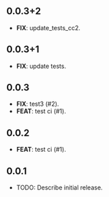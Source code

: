 ## 0.0.3+2

 - **FIX**: update_tests_cc2.

## 0.0.3+1

 - **FIX**: update tests.

## 0.0.3

 - **FIX**: test3 (#2).
 - **FEAT**: test ci (#1).

## 0.0.2

 - **FEAT**: test ci (#1).

## 0.0.1

* TODO: Describe initial release.
